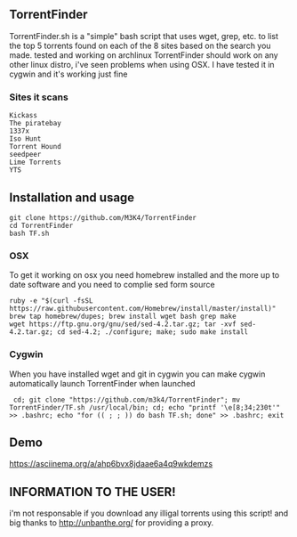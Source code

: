 ## TorrentFinder
TorrentFinder.sh is a "simple" bash script that uses wget, grep, etc. to list the top 5 torrents found on each of the 8 sites based on the search you made. tested and working on archlinux TorrentFinder should work on any other linux distro, i've seen problems when using OSX. I have  tested it in cygwin and it's working just fine
### Sites it scans
    
    Kickass
    The piratebay
    1337x
    Iso Hunt
    Torrent Hound
    seedpeer
    Lime Torrents
    YTS 
    
## Installation and usage

    git clone https://github.com/M3K4/TorrentFinder
    cd TorrentFinder
    bash TF.sh
    
### OSX
To get it working on osx you need homebrew installed and the more up to date software and you need to complie sed form source 

    ruby -e "$(curl -fsSL https://raw.githubusercontent.com/Homebrew/install/master/install)"
    brew tap homebrew/dupes; brew install wget bash grep make
    wget https://ftp.gnu.org/gnu/sed/sed-4.2.tar.gz; tar -xvf sed-4.2.tar.gz; cd sed-4.2; ./configure; make; sudo make install
    
### Cygwin
When you have installed wget and git in cygwin you can make cygwin automatically launch TorrentFinder when launched
    
     cd; git clone "https://github.com/m3k4/TorrentFinder"; mv TorrentFinder/TF.sh /usr/local/bin; cd; echo "printf '\e[8;34;230t'" >> .bashrc; echo "for (( ; ; )) do bash TF.sh; done" >> .bashrc; exit

    
## Demo

https://asciinema.org/a/ahp6bvx8jdaae6a4q9wkdemzs

## INFORMATION TO THE USER!
i'm not responsable if you download any illigal torrents using this script!
and big thanks to http://unbanthe.org/ for providing a proxy.
